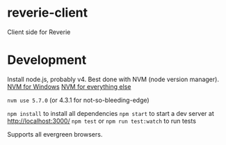 # reverie-client
Client side for Reverie
 
# Development

Install node.js, probably v4. Best done with NVM (node version manager).
[NVM for Windows](https://github.com/coreybutler/nvm-windows)
[NVM for everything else](https://github.com/creationix/nvm)

`nvm use 5.7.0` (or 4.3.1 for not-so-bleeding-edge)

`npm install` to install all dependencies
`npm start` to start a dev server at <http://localhost:3000/>
`npm test` or `npm run test:watch` to run tests

Supports all evergreen browsers.
